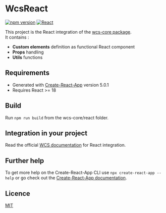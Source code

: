 # WcsReact

[![npm version](https://img.shields.io/npm/v/wcs-react)](https://www.npmjs.com/package/wcs-react)
[![React](https://img.shields.io/badge/React-222.svg?logo=react&logoColor=61DAFB)](https://react.dev/)


This project is the React integration of the [wcs-core package](https://www.npmjs.com/package/wcs-core).  
It contains :
* **Custom elements** definition as functional React component
* **Props** handling
* **Utils** functions

## Requirements

- Generated with [Create-React-App](https://create-react-app.dev/) version 5.0.1
- Requires React >= 18

## Build

Run `npm run build` from the wcs-core/react folder.

## Integration in your project

Read the official [WCS documentation](https://wcs.dev.sncf/?path=/docs/documentation-integrations-framework-integrations--documentation#react-)
for React integration.

## Further help

To get more help on the Create-React-App CLI use `npx create-react-app --help` or go check out the [Create-React-App documentation](https://create-react-app.dev/docs/getting-started).

## Licence

[MIT](https://gitlab.com/SNCF/wcs/-/blob/master/LICENSE)
